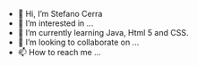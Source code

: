 - 👋 Hi, I’m Stefano Cerra
- 👀 I’m interested in ...
- 🌱 I’m currently learning Java, Html 5 and CSS.
- 💞️ I’m looking to collaborate on ...
- 📫 How to reach me ...

<!---
stefanocerra/stefanocerra is a ✨ special ✨ repository because its `README.md` (this file) appears on your GitHub profile.
You can click the Preview link to take a look at your changes.
--->
